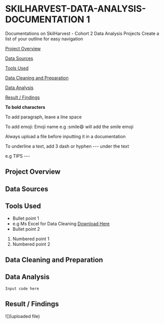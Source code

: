 # SKILHARVEST-DATA-ANALYSIS-DOCUMENTATION 1
Documentations on SkilHarvest - Cohort 2 Data Analysis Projects
Create a list of your outline for easy navigation

[Project Overview](#project-overview)

[Data Sources](#data-sources)

[Tools Used](#tools-used)

[Data Cleaning and Preparation](#data-cleaning-and-preparation)

[Data Analysis](#data-analysis)

[Result / Findings](#result-findings)

**To bold characters**

To add paragraph, leave a line space

To add emoji: Emoji name e.g :smile😄  will add the smile emoji

Always upload a file before inputting it in a documentation

To underline a text, add 3 dash or hyphen --- under the text

e.g TIPS
    ---
    
## Project Overview
## Data Sources
## Tools Used
- Bullet point 1
- e.g Ms Excel for Data Cleaning [Download Here](https:/www.microsoft.com) 
- Bullet point 2
1. Numbered point 1
2. Numbered point 2
## Data Cleaning and Preparation
## Data Analysis
```
Input code here

```
## Result / Findings
![](uploaded file)

